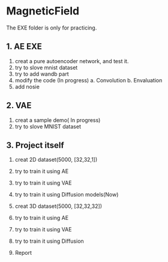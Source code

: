 # MagneticField

The EXE folder is only for practicing.




## 1. AE EXE
1. creat a pure autoencoder network, and test it.
2. try to slove mnist dataset
3. try to add wandb part
4. modify the code (In progress)
    a. Convolution
    b. Envaluation
5. add nosie


## 2. VAE
1. creat a sample demo( In progress)
2. try to slove MNIST dataset

## 3. Project itself
1. creat 2D dataset(5000, [32,32,1])
2. try to train it using AE
3. try to train it using VAE 
4. try to train it using Diffusion models(Now)
5. creat 3D dataset(5000, [32,32,32])
6. try to train it using AE
7. try to train it using VAE
8. try to train it using Diffusion

9. Report

